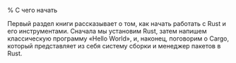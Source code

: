 % C чего начать

Первый раздел книги рассказывает о том, как начать работать с Rust и его
инструментами. Сначала мы установим Rust, затем напишем классическую программу
«Hello World», и, наконец, поговорим о Cargo, который представляет из себя
систему сборки и менеджер пакетов в Rust.
